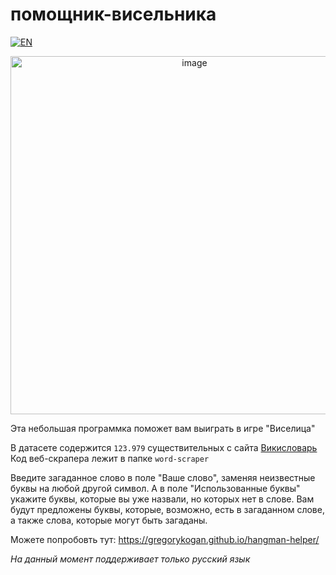 # помощник-висельника

[![EN](https://img.shields.io/badge/language-English-blue.svg)](https://github.com/GregoryKogan/hangman-helper/blob/3ab61a60572163dac40c5cf4037a13c2bd915b6f/README.md)

<p align="center">
  <img width="573" alt="image" src="https://github.com/GregoryKogan/hangman-helper/assets/60318411/9ba07b31-2ac8-4b03-bdc0-0a7447b85253">
</p>

Эта небольшая программка поможет вам выиграть в игре "Виселица"

В датасете содержится `123.979` существительных с сайта [Викисловарь](https://ru.wiktionary.org)
Код веб-скрапера лежит в папке `word-scraper`

Введите загаданное слово в поле "Ваше слово", заменяя неизвестные буквы на любой другой символ. А в поле "Использованные буквы" укажите буквы, которые вы уже назвали, но которых нет в слове. Вам будут предложены буквы, которые, возможно, есть в загаданном слове, а также слова, которые могут быть загаданы. 

Можете попробовть тут: https://gregorykogan.github.io/hangman-helper/

*На данный момент поддерживает только русский язык*
